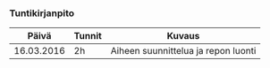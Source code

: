 ### Tuntikirjanpito
Päivä | Tunnit | Kuvaus
--------------- | ----- | ------
16.03.2016 | 2h | Aiheen suunnittelua ja repon luonti

